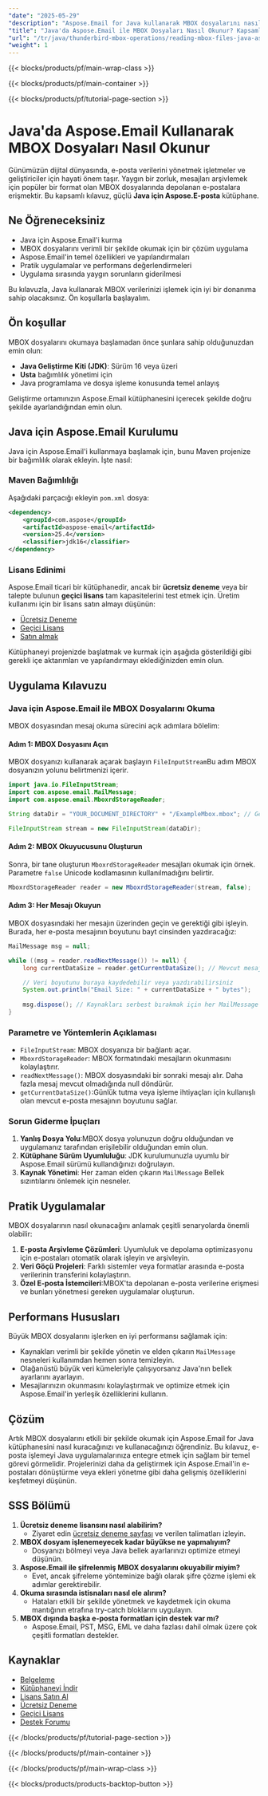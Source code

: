 ```yaml
---
"date": "2025-05-29"
"description": "Aspose.Email for Java kullanarak MBOX dosyalarını nasıl verimli bir şekilde okuyup işleyeceğinizi öğrenin. Bu kılavuz kurulum, uygulama ve sorun giderme ipuçlarını kapsar."
"title": "Java'da Aspose.Email ile MBOX Dosyaları Nasıl Okunur? Kapsamlı Bir Kılavuz"
"url": "/tr/java/thunderbird-mbox-operations/reading-mbox-files-java-aspose-email/"
"weight": 1
---
```


{{< blocks/products/pf/main-wrap-class >}}

{{< blocks/products/pf/main-container >}}

{{< blocks/products/pf/tutorial-page-section >}}
# Java'da Aspose.Email Kullanarak MBOX Dosyaları Nasıl Okunur

Günümüzün dijital dünyasında, e-posta verilerini yönetmek işletmeler ve geliştiriciler için hayati önem taşır. Yaygın bir zorluk, mesajları arşivlemek için popüler bir format olan MBOX dosyalarında depolanan e-postalara erişmektir. Bu kapsamlı kılavuz, güçlü **Java için Aspose.E-posta** kütüphane.

## Ne Öğreneceksiniz
- Java için Aspose.Email'i kurma
- MBOX dosyalarını verimli bir şekilde okumak için bir çözüm uygulama
- Aspose.Email'in temel özellikleri ve yapılandırmaları
- Pratik uygulamalar ve performans değerlendirmeleri
- Uygulama sırasında yaygın sorunların giderilmesi

Bu kılavuzla, Java kullanarak MBOX verilerinizi işlemek için iyi bir donanıma sahip olacaksınız. Ön koşullarla başlayalım.

## Ön koşullar
MBOX dosyalarını okumaya başlamadan önce şunlara sahip olduğunuzdan emin olun:
- **Java Geliştirme Kiti (JDK)**: Sürüm 16 veya üzeri
- **Usta** bağımlılık yönetimi için
- Java programlama ve dosya işleme konusunda temel anlayış

Geliştirme ortamınızın Aspose.Email kütüphanesini içerecek şekilde doğru şekilde ayarlandığından emin olun.

## Java için Aspose.Email Kurulumu
Java için Aspose.Email'i kullanmaya başlamak için, bunu Maven projenize bir bağımlılık olarak ekleyin. İşte nasıl:

### Maven Bağımlılığı
Aşağıdaki parçacığı ekleyin `pom.xml` dosya:
```xml
<dependency>
    <groupId>com.aspose</groupId>
    <artifactId>aspose-email</artifactId>
    <version>25.4</version>
    <classifier>jdk16</classifier>
</dependency>
```

### Lisans Edinimi
Aspose.Email ticari bir kütüphanedir, ancak bir **ücretsiz deneme** veya bir talepte bulunun **geçici lisans** tam kapasitelerini test etmek için. Üretim kullanımı için bir lisans satın almayı düşünün:
- [Ücretsiz Deneme](https://releases.aspose.com/email/java/)
- [Geçici Lisans](https://purchase.aspose.com/temporary-license/)
- [Satın almak](https://purchase.aspose.com/buy)

Kütüphaneyi projenizde başlatmak ve kurmak için aşağıda gösterildiği gibi gerekli içe aktarımları ve yapılandırmayı eklediğinizden emin olun.

## Uygulama Kılavuzu
### Java için Aspose.Email ile MBOX Dosyalarını Okuma
MBOX dosyasından mesaj okuma sürecini açık adımlara bölelim:

#### Adım 1: MBOX Dosyasını Açın
MBOX dosyanızı kullanarak açarak başlayın `FileInputStream`Bu adım MBOX dosyanızın yolunu belirtmenizi içerir.
```java
import java.io.FileInputStream;
import com.aspose.email.MailMessage;
import com.aspose.email.MboxrdStorageReader;

String dataDir = "YOUR_DOCUMENT_DIRECTORY" + "/ExampleMbox.mbox"; // Gerçek yol ile değiştir

FileInputStream stream = new FileInputStream(dataDir);
```

#### Adım 2: MBOX Okuyucusunu Oluşturun
Sonra, bir tane oluşturun `MboxrdStorageReader` mesajları okumak için örnek. Parametre `false` Unicode kodlamasının kullanılmadığını belirtir.
```java
MboxrdStorageReader reader = new MboxrdStorageReader(stream, false);
```

#### Adım 3: Her Mesajı Okuyun
MBOX dosyasındaki her mesajın üzerinden geçin ve gerektiği gibi işleyin. Burada, her e-posta mesajının boyutunu bayt cinsinden yazdıracağız:
```java
MailMessage msg = null;

while ((msg = reader.readNextMessage()) != null) {
    long currentDataSize = reader.getCurrentDataSize(); // Mevcut mesajın boyutunu al

    // Veri boyutunu buraya kaydedebilir veya yazdırabilirsiniz
    System.out.println("Email Size: " + currentDataSize + " bytes");
    
    msg.dispose(); // Kaynakları serbest bırakmak için her MailMessage'ı atın
}
```

### Parametre ve Yöntemlerin Açıklaması
- `FileInputStream`: MBOX dosyanıza bir bağlantı açar.
- `MboxrdStorageReader`: MBOX formatındaki mesajların okunmasını kolaylaştırır.
- `readNextMessage()`: MBOX dosyasındaki bir sonraki mesajı alır. Daha fazla mesaj mevcut olmadığında null döndürür.
- `getCurrentDataSize()`:Günlük tutma veya işleme ihtiyaçları için kullanışlı olan mevcut e-posta mesajının boyutunu sağlar.

### Sorun Giderme İpuçları
1. **Yanlış Dosya Yolu**:MBOX dosya yolunuzun doğru olduğundan ve uygulamanız tarafından erişilebilir olduğundan emin olun.
2. **Kütüphane Sürüm Uyumluluğu**: JDK kurulumunuzla uyumlu bir Aspose.Email sürümü kullandığınızı doğrulayın.
3. **Kaynak Yönetimi**: Her zaman elden çıkarın `MailMessage` Bellek sızıntılarını önlemek için nesneler.

## Pratik Uygulamalar
MBOX dosyalarının nasıl okunacağını anlamak çeşitli senaryolarda önemli olabilir:
1. **E-posta Arşivleme Çözümleri**: Uyumluluk ve depolama optimizasyonu için e-postaları otomatik olarak işleyin ve arşivleyin.
2. **Veri Göçü Projeleri**: Farklı sistemler veya formatlar arasında e-posta verilerinin transferini kolaylaştırın.
3. **Özel E-posta İstemcileri**:MBOX'ta depolanan e-posta verilerine erişmesi ve bunları yönetmesi gereken uygulamalar oluşturun.

## Performans Hususları
Büyük MBOX dosyalarını işlerken en iyi performansı sağlamak için:
- Kaynakları verimli bir şekilde yönetin ve elden çıkarın `MailMessage` nesneleri kullanımdan hemen sonra temizleyin.
- Olağanüstü büyük veri kümeleriyle çalışıyorsanız Java'nın bellek ayarlarını ayarlayın.
- Mesajlarınızın okunmasını kolaylaştırmak ve optimize etmek için Aspose.Email'in yerleşik özelliklerini kullanın.

## Çözüm
Artık MBOX dosyalarını etkili bir şekilde okumak için Aspose.Email for Java kütüphanesini nasıl kuracağınızı ve kullanacağınızı öğrendiniz. Bu kılavuz, e-posta işlemeyi Java uygulamalarınıza entegre etmek için sağlam bir temel görevi görmelidir. 
Projelerinizi daha da geliştirmek için Aspose.Email'in e-postaları dönüştürme veya ekleri yönetme gibi daha gelişmiş özelliklerini keşfetmeyi düşünün.

## SSS Bölümü
1. **Ücretsiz deneme lisansını nasıl alabilirim?**
   - Ziyaret edin [ücretsiz deneme sayfası](https://releases.aspose.com/email/java/) ve verilen talimatları izleyin.
2. **MBOX dosyam işlenemeyecek kadar büyükse ne yapmalıyım?**
   - Dosyanızı bölmeyi veya Java bellek ayarlarınızı optimize etmeyi düşünün.
3. **Aspose.Email ile şifrelenmiş MBOX dosyalarını okuyabilir miyim?**
   - Evet, ancak şifreleme yönteminize bağlı olarak şifre çözme işlemi ek adımlar gerektirebilir.
4. **Okuma sırasında istisnaları nasıl ele alırım?**
   - Hataları etkili bir şekilde yönetmek ve kaydetmek için okuma mantığının etrafına try-catch bloklarını uygulayın.
5. **MBOX dışında başka e-posta formatları için destek var mı?**
   - Aspose.Email, PST, MSG, EML ve daha fazlası dahil olmak üzere çok çeşitli formatları destekler.

## Kaynaklar
- [Belgeleme](https://reference.aspose.com/email/java/)
- [Kütüphaneyi İndir](https://releases.aspose.com/email/java/)
- [Lisans Satın Al](https://purchase.aspose.com/buy)
- [Ücretsiz Deneme](https://releases.aspose.com/email/java/)
- [Geçici Lisans](https://purchase.aspose.com/temporary-license/)
- [Destek Forumu](https://forum.aspose.com/c/email/10)

{{< /blocks/products/pf/tutorial-page-section >}}

{{< /blocks/products/pf/main-container >}}

{{< /blocks/products/pf/main-wrap-class >}}

{{< blocks/products/products-backtop-button >}}